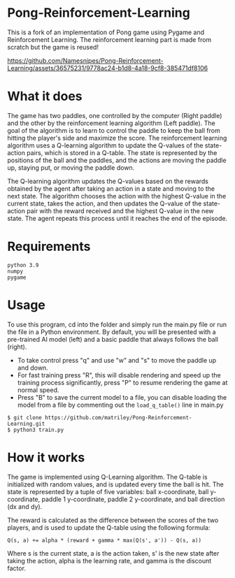# Pong-Reinforcement-Learning
This is a fork of an implementation of Pong game using Pygame and Reinforcement Learning. The reinforcement learning part is made from scratch but the game is reused!


https://github.com/Namesnipes/Pong-Reinforcement-Learning/assets/36575231/9778ac24-b1d8-4a18-9cf8-385471df8106



# What it does
The game has two paddles, one controlled by the computer (Right paddle) and the other by the reinforcement learning algorithm (Left paddle). The goal of the algorithm is to learn to control the paddle to keep the ball from hitting the player's side and maximize the score. The reinforcement learning algorithm uses a Q-learning algorithm to update the Q-values of the state-action pairs, which is stored in a Q-table. The state is represented by the positions of the ball and the paddles, and the actions are moving the paddle up, staying put, or moving the paddle down.

The Q-learning algorithm updates the Q-values based on the rewards obtained by the agent after taking an action in a state and moving to the next state. The algorithm chooses the action with the highest Q-value in the current state, takes the action, and then updates the Q-value of the state-action pair with the reward received and the highest Q-value in the new state. The agent repeats this process until it reaches the end of the episode.

# Requirements
```
python 3.9
numpy
pygame
```

# Usage
To use this program, cd into the folder and simply run the main.py file or run the file in a Python environment. By default, you will be presented with a pre-trained AI model (left) and a basic paddle that always follows the ball (right). 
- To take control press "q" and use "w" and "s" to move the paddle up and down. 
- For fast training press "R", this will disable rendering and speed up the training process significantly, press "P" to resume rendering the game at normal speed.
- Press "B" to save the current model to a file, you can disable loading the model from a file by commenting out the `load_q_table()` line in main.py
```
$ git clone https://github.com/matriley/Pong-Reinforcement-Learning.git
$ python3 train.py
```

# How it works
The game is implemented using Q-Learning algorithm. The Q-table is initialized with random values, and is updated every time the ball is hit. The state is represented by a tuple of five variables: ball x-coordinate, ball y-coordinate, paddle 1 y-coordinate, paddle 2 y-coordinate, and ball direction (dx and dy).

The reward is calculated as the difference between the scores of the two players, and is used to update the Q-table using the following formula:
```
Q(s, a) += alpha * (reward + gamma * max(Q(s', a')) - Q(s, a))
```
Where s is the current state, a is the action taken, s' is the new state after taking the action, alpha is the learning rate, and gamma is the discount factor.
